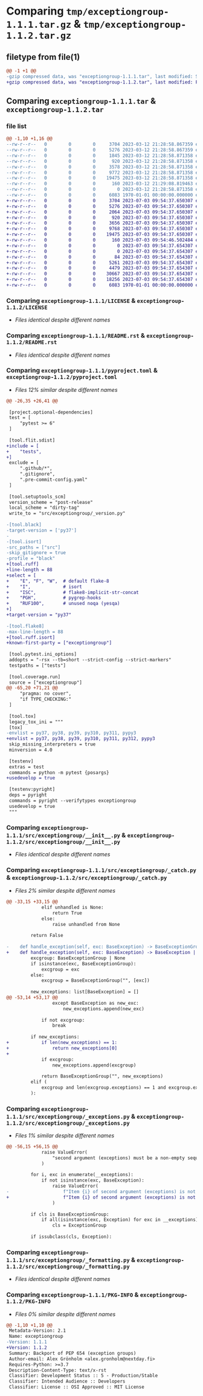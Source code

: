# Comparing `tmp/exceptiongroup-1.1.1.tar.gz` & `tmp/exceptiongroup-1.1.2.tar.gz`

## filetype from file(1)

```diff
@@ -1 +1 @@
-gzip compressed data, was "exceptiongroup-1.1.1.tar", last modified: Sun Mar 12 21:29:08 2023, max compression
+gzip compressed data, was "exceptiongroup-1.1.2.tar", last modified: Fri Jan  1 00:00:00 2016, max compression
```

## Comparing `exceptiongroup-1.1.1.tar` & `exceptiongroup-1.1.2.tar`

### file list

```diff
@@ -1,10 +1,16 @@
--rw-r--r--   0        0        0     3704 2023-03-12 21:28:58.867359 exceptiongroup-1.1.1/LICENSE
--rw-r--r--   0        0        0     5276 2023-03-12 21:28:58.867359 exceptiongroup-1.1.1/README.rst
--rw-r--r--   0        0        0     1845 2023-03-12 21:28:58.871358 exceptiongroup-1.1.1/pyproject.toml
--rw-r--r--   0        0        0      920 2023-03-12 21:28:58.871358 exceptiongroup-1.1.1/src/exceptiongroup/__init__.py
--rw-r--r--   0        0        0     3578 2023-03-12 21:28:58.871358 exceptiongroup-1.1.1/src/exceptiongroup/_catch.py
--rw-r--r--   0        0        0     9772 2023-03-12 21:28:58.871358 exceptiongroup-1.1.1/src/exceptiongroup/_exceptions.py
--rw-r--r--   0        0        0    19475 2023-03-12 21:28:58.871358 exceptiongroup-1.1.1/src/exceptiongroup/_formatting.py
--rw-r--r--   0        0        0      160 2023-03-12 21:29:08.819463 exceptiongroup-1.1.1/src/exceptiongroup/_version.py
--rw-r--r--   0        0        0        0 2023-03-12 21:28:58.871358 exceptiongroup-1.1.1/src/exceptiongroup/py.typed
--rw-r--r--   0        0        0     6083 1970-01-01 00:00:00.000000 exceptiongroup-1.1.1/PKG-INFO
+-rw-r--r--   0        0        0     3704 2023-07-03 09:54:37.650307 exceptiongroup-1.1.2/LICENSE
+-rw-r--r--   0        0        0     5276 2023-07-03 09:54:37.650307 exceptiongroup-1.1.2/README.rst
+-rw-r--r--   0        0        0     2064 2023-07-03 09:54:37.650307 exceptiongroup-1.1.2/pyproject.toml
+-rw-r--r--   0        0        0      920 2023-07-03 09:54:37.650307 exceptiongroup-1.1.2/src/exceptiongroup/__init__.py
+-rw-r--r--   0        0        0     3656 2023-07-03 09:54:37.650307 exceptiongroup-1.1.2/src/exceptiongroup/_catch.py
+-rw-r--r--   0        0        0     9768 2023-07-03 09:54:37.650307 exceptiongroup-1.1.2/src/exceptiongroup/_exceptions.py
+-rw-r--r--   0        0        0    19475 2023-07-03 09:54:37.650307 exceptiongroup-1.1.2/src/exceptiongroup/_formatting.py
+-rw-r--r--   0        0        0      160 2023-07-03 09:54:46.502484 exceptiongroup-1.1.2/src/exceptiongroup/_version.py
+-rw-r--r--   0        0        0        0 2023-07-03 09:54:37.654307 exceptiongroup-1.1.2/src/exceptiongroup/py.typed
+-rw-r--r--   0        0        0        0 2023-07-03 09:54:37.654307 exceptiongroup-1.1.2/tests/__init__.py
+-rw-r--r--   0        0        0       84 2023-07-03 09:54:37.654307 exceptiongroup-1.1.2/tests/conftest.py
+-rw-r--r--   0        0        0     5261 2023-07-03 09:54:37.654307 exceptiongroup-1.1.2/tests/test_catch.py
+-rw-r--r--   0        0        0     4479 2023-07-03 09:54:37.654307 exceptiongroup-1.1.2/tests/test_catch_py311.py
+-rw-r--r--   0        0        0    30667 2023-07-03 09:54:37.654307 exceptiongroup-1.1.2/tests/test_exceptions.py
+-rw-r--r--   0        0        0    18256 2023-07-03 09:54:37.654307 exceptiongroup-1.1.2/tests/test_formatting.py
+-rw-r--r--   0        0        0     6083 1970-01-01 00:00:00.000000 exceptiongroup-1.1.2/PKG-INFO
```

### Comparing `exceptiongroup-1.1.1/LICENSE` & `exceptiongroup-1.1.2/LICENSE`

 * *Files identical despite different names*

### Comparing `exceptiongroup-1.1.1/README.rst` & `exceptiongroup-1.1.2/README.rst`

 * *Files identical despite different names*

### Comparing `exceptiongroup-1.1.1/pyproject.toml` & `exceptiongroup-1.1.2/pyproject.toml`

 * *Files 12% similar despite different names*

```diff
@@ -26,35 +26,41 @@
 
 [project.optional-dependencies]
 test = [
     "pytest >= 6"
 ]
 
 [tool.flit.sdist]
+include = [
+    "tests",
+]
 exclude = [
     ".github/*",
     ".gitignore",
     ".pre-commit-config.yaml"
 ]
 
 [tool.setuptools_scm]
 version_scheme = "post-release"
 local_scheme = "dirty-tag"
 write_to = "src/exceptiongroup/_version.py"
 
-[tool.black]
-target-version = ['py37']
-
-[tool.isort]
-src_paths = ["src"]
-skip_gitignore = true
-profile = "black"
+[tool.ruff]
+line-length = 88
+select = [
+    "E", "F", "W",  # default flake-8
+    "I",            # isort
+    "ISC",          # flake8-implicit-str-concat
+    "PGH",          # pygrep-hooks
+    "RUF100",       # unused noqa (yesqa)
+]
+target-version = "py37"
 
-[tool.flake8]
-max-line-length = 88
+[tool.ruff.isort]
+known-first-party = ["exceptiongroup"]
 
 [tool.pytest.ini_options]
 addopts = "-rsx --tb=short --strict-config --strict-markers"
 testpaths = ["tests"]
 
 [tool.coverage.run]
 source = ["exceptiongroup"]
@@ -65,20 +71,21 @@
     "pragma: no cover",
     "if TYPE_CHECKING:"
 ]
 
 [tool.tox]
 legacy_tox_ini = """
 [tox]
-envlist = py37, py38, py39, py310, py311, pypy3
+envlist = py37, py38, py39, py310, py311, py312, pypy3
 skip_missing_interpreters = true
 minversion = 4.0
 
 [testenv]
 extras = test
 commands = python -m pytest {posargs}
+usedevelop = true
 
 [testenv:pyright]
 deps = pyright
 commands = pyright --verifytypes exceptiongroup
 usedevelop = true
 """
```

### Comparing `exceptiongroup-1.1.1/src/exceptiongroup/__init__.py` & `exceptiongroup-1.1.2/src/exceptiongroup/__init__.py`

 * *Files identical despite different names*

### Comparing `exceptiongroup-1.1.1/src/exceptiongroup/_catch.py` & `exceptiongroup-1.1.2/src/exceptiongroup/_catch.py`

 * *Files 2% similar despite different names*

```diff
@@ -33,15 +33,15 @@
             elif unhandled is None:
                 return True
             else:
                 raise unhandled from None
 
         return False
 
-    def handle_exception(self, exc: BaseException) -> BaseExceptionGroup | None:
+    def handle_exception(self, exc: BaseException) -> BaseException | None:
         excgroup: BaseExceptionGroup | None
         if isinstance(exc, BaseExceptionGroup):
             excgroup = exc
         else:
             excgroup = BaseExceptionGroup("", [exc])
 
         new_exceptions: list[BaseException] = []
@@ -53,14 +53,17 @@
                 except BaseException as new_exc:
                     new_exceptions.append(new_exc)
 
             if not excgroup:
                 break
 
         if new_exceptions:
+            if len(new_exceptions) == 1:
+                return new_exceptions[0]
+
             if excgroup:
                 new_exceptions.append(excgroup)
 
             return BaseExceptionGroup("", new_exceptions)
         elif (
             excgroup and len(excgroup.exceptions) == 1 and excgroup.exceptions[0] is exc
         ):
```

### Comparing `exceptiongroup-1.1.1/src/exceptiongroup/_exceptions.py` & `exceptiongroup-1.1.2/src/exceptiongroup/_exceptions.py`

 * *Files 1% similar despite different names*

```diff
@@ -56,15 +56,15 @@
             raise ValueError(
                 "second argument (exceptions) must be a non-empty sequence"
             )
 
         for i, exc in enumerate(__exceptions):
             if not isinstance(exc, BaseException):
                 raise ValueError(
-                    f"Item {i} of second argument (exceptions) is not an " f"exception"
+                    f"Item {i} of second argument (exceptions) is not an exception"
                 )
 
         if cls is BaseExceptionGroup:
             if all(isinstance(exc, Exception) for exc in __exceptions):
                 cls = ExceptionGroup
 
         if issubclass(cls, Exception):
```

### Comparing `exceptiongroup-1.1.1/src/exceptiongroup/_formatting.py` & `exceptiongroup-1.1.2/src/exceptiongroup/_formatting.py`

 * *Files identical despite different names*

### Comparing `exceptiongroup-1.1.1/PKG-INFO` & `exceptiongroup-1.1.2/PKG-INFO`

 * *Files 0% similar despite different names*

```diff
@@ -1,10 +1,10 @@
 Metadata-Version: 2.1
 Name: exceptiongroup
-Version: 1.1.1
+Version: 1.1.2
 Summary: Backport of PEP 654 (exception groups)
 Author-email: Alex Grönholm <alex.gronholm@nextday.fi>
 Requires-Python: >=3.7
 Description-Content-Type: text/x-rst
 Classifier: Development Status :: 5 - Production/Stable
 Classifier: Intended Audience :: Developers
 Classifier: License :: OSI Approved :: MIT License
```

